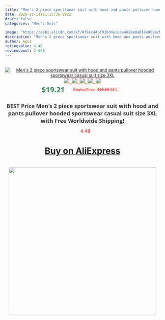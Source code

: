 ```yaml
---
title: "Men's 2 piece sportswear suit with hood and pants pullover hooded sportswear casual suit size 3XL"
date: 2020-11-11T11:25:36.892Z
draft: false
categories: "Men's Sets"

image: "https://ae01.alicdn.com/kf/Hf8ec446f91bd4e1cae4088e8a818e062e/Men-s-2-piece-sportswear-suit-with-hood-and-pants-pullover-hooded-sportswear-casual-suit-size.jpg"
description: "Men's 2 piece sportswear suit with hood and pants pullover hooded sportswear casual suit size 3XL"
author: Agus
ratingvalue: 4.48
reviewcount: 2.666
---
```

<br>
<div style="text-align: center;">
<a href="https://s.click.aliexpress.com/e/_9R3AF7" target="_blank" rel="nofollow noopener noreferrer"><img alt="Men's 2 piece sportswear suit with hood and pants pullover hooded sportswear casual suit size 3XL" class="magnifier-image" src="https://ae01.alicdn.com/kf/Hf8ec446f91bd4e1cae4088e8a818e062e/Men-s-2-piece-sportswear-suit-with-hood-and-pants-pullover-hooded-sportswear-casual-suit-size.jpg_640x640.jpg">
<br>
<img style="border:1px solid salmon" src="https://ae01.alicdn.com/kf/Hf8ec446f91bd4e1cae4088e8a818e062e/Men-s-2-piece-sportswear-suit-with-hood-and-pants-pullover-hooded-sportswear-casual-suit-size.jpg_120x120.jpg">&nbsp;&nbsp;<img style="border:1px solid salmon" src="https://ae01.alicdn.com/kf/H636eace5ccc64a49aae66b9775b5125eY/Men-s-2-piece-sportswear-suit-with-hood-and-pants-pullover-hooded-sportswear-casual-suit-size.jpg_120x120.jpg">&nbsp;&nbsp;<img style="border:1px solid salmon" src="https://ae01.alicdn.com/kf/H7ea28528b470481aac5ee97cbc77edb9P/Men-s-2-piece-sportswear-suit-with-hood-and-pants-pullover-hooded-sportswear-casual-suit-size.jpg_120x120.jpg">&nbsp;&nbsp;<img style="border:1px solid salmon" src="https://ae01.alicdn.com/kf/Ha88f41e81cce4a738572447c0ed4ebe35/Men-s-2-piece-sportswear-suit-with-hood-and-pants-pullover-hooded-sportswear-casual-suit-size.jpg_120x120.jpg">&nbsp;&nbsp;<img style="border:1px solid salmon" src="https://ae01.alicdn.com/kf/H3e65da2f46da48aaa607f9ba88f37dbbd/Men-s-2-piece-sportswear-suit-with-hood-and-pants-pullover-hooded-sportswear-casual-suit-size.jpg_120x120.jpg"></a></div><br0>
<div style="text-align: center;"><span style="background-color: white; border: 0px; box-sizing: border-box; color: seagreen; display: inline-block; font-family: &quot;open sans&quot; , &quot;arial&quot; , &quot;helvetica&quot; , sans-serif , &quot;heiti&quot;; font-size: 24px; font-stretch: inherit; font-weight: 700; line-height: inherit; margin: 0px 10px 0px 0px; padding: 0px; vertical-align: middle;">$19.21 </span>
<span style="background: rgb(255 , 241 , 241); border-radius: 3px; border: 0px; box-sizing: border-box; color: #ff4747; display: inline-block; font-family: inherit; font-size: 12px; font-stretch: inherit; font-style: inherit; font-variant: inherit; font-weight: 600; line-height: inherit; margin: 0px; padding: 2px 5px; transform: scale(0.9); vertical-align: middle;">Original Price : <b style="text-decoration: line-through;">$30.99 </b> 38%&nbsp;&nbsp;</span></div>
<h1 style="color: #333333; display: inline-block; font-family: &quot;open sans&quot; , &quot;arial&quot; , &quot;helvetica&quot; , sans-serif , &quot;heiti&quot;; font-size: 18px; font-stretch: inherit; font-weight: 700; text-align: center;">BEST Price Men's 2 piece sportswear suit with hood and pants pullover hooded sportswear casual suit size 3XL with Free Worldwide Shipping!</h1>
<div style="color: #ff4747; text-align: center;">
<img src="https://4.bp.blogspot.com/-M0ZcTcb-5uY/XleCXlxnR4I/AAAAAAAAAEc/OrjgMkXV1oMQFaCRZj5HQwOCBcu3w1FegCPcBGAYYCw/s1600/star.png" style="height: 15px;">&nbsp;<b>4.48</b></div>
<div class="button_cont" align="center"><a class="buynow_a" href="https://s.click.aliexpress.com/e/_9R3AF7" target="_blank" rel="nofollow noopener noreferrer"><H1>Buy on AliExpress</H1></a></div><br>
<div class="separator" style="clear: both; text-align: center;">
<img src="https://lh3.googleusercontent.com/-pTy5HemUv9M/XlePHvY0dAI/AAAAAAAAAE4/0nX5iRUoIWY8eMW9Dpxeirr157OZliDIgCLcBGAsYHQ/s1600/badge.gif" width="480">
</div>
